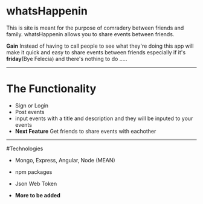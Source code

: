 # **whatsHappenin**

 This is site is meant for the purpose of comradery between friends and family. whatsHappenin allows you to share events between friends.

**Gain**
Instead of having to call people to see what they're doing this app will make it quick and easy to share events between friends especially if it's **friday**(Bye Felecia) and there's nothing to do .....

---

# The Functionality

- Sign or Login
- Post events
- input events with a title and description and they will be inputed to your events
- **Next Feature** Get friends to share events with eachother

---

#Technologies

- Mongo, Express, Angular, Node (MEAN)

- npm packages

- Json Web Token

- **More to be added**

